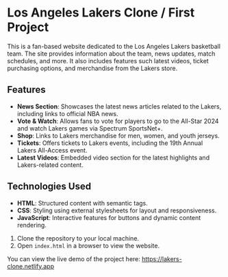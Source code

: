 # Los Angeles Lakers Clone / First Project

This is a fan-based website dedicated to the Los Angeles Lakers basketball team. The site provides information about the team, news updates, match schedules, and more. It also includes features such latest videos, ticket purchasing options, and merchandise from the Lakers store.

## Features

- **News Section**: Showcases the latest news articles related to the Lakers, including links to official NBA news.
- **Vote & Watch**: Allows fans to vote for players to go to the All-Star 2024 and watch Lakers games via Spectrum SportsNet+.
- **Shop**: Links to Lakers merchandise for men, women, and youth jerseys.
- **Tickets**: Offers tickets to Lakers events, including the 19th Annual Lakers All-Access event.
- **Latest Videos**: Embedded video section for the latest highlights and Lakers-related content.

## Technologies Used

- **HTML**: Structured content with semantic tags.
- **CSS**: Styling using external stylesheets for layout and responsiveness.
- **JavaScript**: Interactive features for buttons and dynamic content rendering.

1. Clone the repository to your local machine.
2. Open `index.html` in a browser to view the website.

You can view the live demo of the project here:
https://lakers-clone.netlify.app
